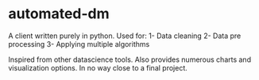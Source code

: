 # automated-dm
A client written purely in python. Used for:
1- Data cleaning
2- Data pre processing
3- Applying multiple algorithms

Inspired from other datascience tools.
Also provides numerous charts and visualization options.
In no way close to a final project.
